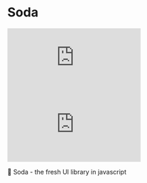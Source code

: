 # Soda

![](https://img.badgesize.io/dorkodu/soda/blob/master/lib/index.min.js)
![](https://img.badgesize.io/dorkodu/soda/blob/master/lib/index.min.js?compression=gzip)

🥤 Soda - the fresh UI library in javascript
